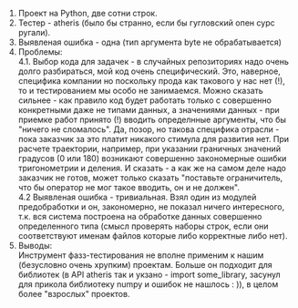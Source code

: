 1. Проект на Python, две сотни строк.    
2. Тестер - atheris (было бы странно, если бы гугловский опен сурс ругали).    
3. Выявленая ошибка - одна (тип аргумента byte не обрабатывается)  
4. Проблемы:  
   4.1. Выбор кода для задачек - в случайных репозиториях надо очень долго разбираться, мой код очень специфический.
   Это, наверное, специфика компании но поскольку прода как такового у нас нет (!), то и тестированием мы особо не занимаемся. Можно сказать сильнее - как правило код будет работать только с совершенно конкретными даже не
   типами данных, а значениями данных - при приемке работ принято (!) вводить определнные аргументы, что бы "ничего не сломалось". Да, позор, но такова специфика отрасли - пока заказчик за это платит
   никакого стимула для развития нет. При расчете траектории, например, при указании граничных значений градусов (0 или 180) возникают совершенно закономерные ошибки тригонометрии и деления. И сказать - а как же на самом деле надо заказчик не готов,
   может только сказать "поставьте ограничитель, что бы оператор не мог такое вводить, он и не должен".   
   4.2  Выявленая ошибка - тривиальная. Взял один из модулей предобработки и он, закономерно, не показал ничего интересного, т.к. вся система построена на обработке данных совершенно определенного типа (смысл проверять наборы строк, если они соответствуют именам файлов которые либо корректные либо нет).  
5. Выводы:  
  Инструмент фазз-тестирования не вполне применим к нашим (безусловно очень хрупким) проектам. Больше он подходит для библиотек (в API atheris так и укзано - import some_library, засунул для прикола библиотеку numpy и ошибок не нашлось : )),
  в целом более "взрослых" проектов.    
   
   

